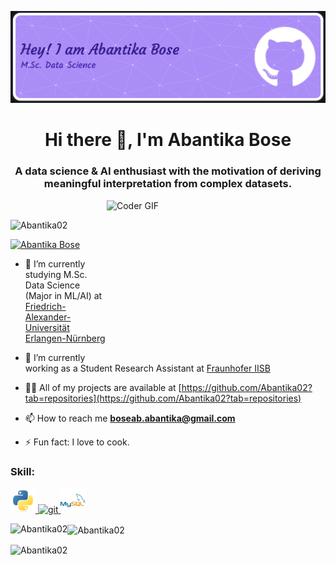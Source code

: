 ![Header](./github-header-image.png)

<h1 align="center">Hi there 👋, I'm Abantika Bose</h1>
<h3 align="center">A data science & AI enthusiast with the motivation of deriving meaningful interpretation from complex datasets.</h3>

<img alt="Coder GIF" align="right" height=250 width=350 src="https://user-images.githubusercontent.com/74038190/213760677-e45ca5f7-d1aa-4c2c-91e0-573819287304.gif" />
<br>
<p align="left"> <img src="https://komarev.com/ghpvc/?username=Abantika02&label=Profile%20views&color=0e75b6&style=flat" alt="Abantika02" /> </p>

<p align="left"> 
  <a href="https://www.linkedin.com/in/abantika-bose-4890921a7" target="_blank">
    <img src="https://img.shields.io/badge/LinkedIn-Abantika%20Bose-blue?style=for-the-badge&logo=linkedin" alt="Abantika Bose" />
  </a> 
</p>

- 🌱 I’m currently studying M.Sc. Data Science (Major in ML/AI) at [Friedrich-Alexander-Universität Erlangen-Nürnberg](https://www.fau.de)

- 🔭 I’m currently working as a Student Research Assistant at [Fraunhofer IISB](https://www.iisb.fraunhofer.de)

- 👨‍💻 All of my projects are available at [https://github.com/Abantika02?tab=repositories](https://github.com/Abantika02?tab=repositories)

- 📫 How to reach me **boseab.abantika@gmail.com**

- ⚡ Fun fact: I love to cook.

<h3 align="left">Skill:</h3>
<p align="left"> <a href="https://www.python.org" target="_blank" rel="noreferrer"> <img src="https://raw.githubusercontent.com/devicons/devicon/master/icons/python/python-original.svg" alt="python" width="40" height="40"/> </a> <a href="https://git-scm.com/" target="_blank" rel="noreferrer"> <img src="https://www.vectorlogo.zone/logos/git-scm/git-scm-icon.svg" alt="git" width="40" height="40"/> </a> </a> <a href="https://www.mysql.com/" target="_blank" rel="noreferrer"> <img src="https://raw.githubusercontent.com/devicons/devicon/master/icons/mysql/mysql-original-wordmark.svg" alt="mysql" width="40" height="40"/> </a> </p>

<p>
  <img align="left" src="https://github-readme-stats.vercel.app/api/top-langs?username=Abantika02&show_icons=true&locale=en&layout=compact&bg_color=0D1117&border_color=FFFFFF&text_color=E6E6E6&title_color=FF5370" alt="Abantika02" />
</p>

<p>
  <img align="center" src="https://github-readme-stats.vercel.app/api?username=Abantika02&show_icons=true&locale=en&bg_color=0D1117&border_color=FFFFFF&text_color=E6E6E6&title_color=FF5370" alt="Abantika02" />
</p>

<p>
  <img align="center" src="https://github-readme-streak-stats.herokuapp.com/?user=Abantika02&background=0D1117&border=FFFFFF&stroke=E6E6E6&ring=FF5370&fire=FF5370&currStreakLabel=FF5370&sideLabels=E6E6E6&dates=E6E6E6&currStreakNum=FFD700" alt="Abantika02" />
</p>
